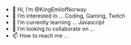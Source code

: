 - 👋 Hi, I’m @KingEmilofNorway
- 👀 I’m interested in ... Coding, Gaming, Twitch
- 🌱 I’m currently learning ... Javascript
- 💞️ I’m looking to collaborate on ... 
- 📫 How to reach me ... 

<!---
KingEmilofNorway/KingEmilofNorway is a ✨ special ✨ repository because its `README.md` (this file) appears on your GitHub profile.
You can click the Preview link to take a look at your changes.
--->
